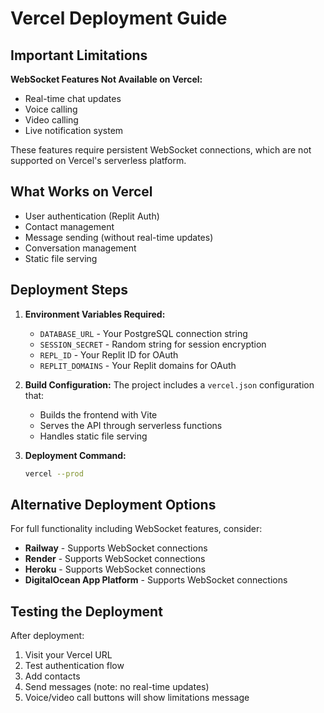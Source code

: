 # Vercel Deployment Guide

## Important Limitations

**WebSocket Features Not Available on Vercel:**
- Real-time chat updates
- Voice calling
- Video calling
- Live notification system

These features require persistent WebSocket connections, which are not supported on Vercel's serverless platform.

## What Works on Vercel

- User authentication (Replit Auth)
- Contact management
- Message sending (without real-time updates)
- Conversation management
- Static file serving

## Deployment Steps

1. **Environment Variables Required:**
   - `DATABASE_URL` - Your PostgreSQL connection string
   - `SESSION_SECRET` - Random string for session encryption
   - `REPL_ID` - Your Replit ID for OAuth
   - `REPLIT_DOMAINS` - Your Replit domains for OAuth

2. **Build Configuration:**
   The project includes a `vercel.json` configuration that:
   - Builds the frontend with Vite
   - Serves the API through serverless functions
   - Handles static file serving

3. **Deployment Command:**
   ```bash
   vercel --prod
   ```

## Alternative Deployment Options

For full functionality including WebSocket features, consider:
- **Railway** - Supports WebSocket connections
- **Render** - Supports WebSocket connections
- **Heroku** - Supports WebSocket connections
- **DigitalOcean App Platform** - Supports WebSocket connections

## Testing the Deployment

After deployment:
1. Visit your Vercel URL
2. Test authentication flow
3. Add contacts
4. Send messages (note: no real-time updates)
5. Voice/video call buttons will show limitations message